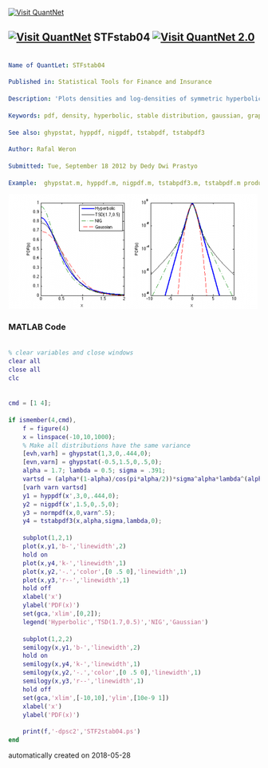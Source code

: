 [<img src="https://github.com/QuantLet/Styleguide-and-FAQ/blob/master/pictures/banner.png" width="888" alt="Visit QuantNet">](http://quantlet.de/)

## [<img src="https://github.com/QuantLet/Styleguide-and-FAQ/blob/master/pictures/qloqo.png" alt="Visit QuantNet">](http://quantlet.de/) **STFstab04** [<img src="https://github.com/QuantLet/Styleguide-and-FAQ/blob/master/pictures/QN2.png" width="60" alt="Visit QuantNet 2.0">](http://quantlet.de/)

```yaml

Name of QuantLet: STFstab04

Published in: Statistical Tools for Finance and Insurance

Description: 'Plots densities and log-densities of symmetric hyperbolic, TSD, NIG and Gaussian distributions having the same variance. Requires ghypstat.m (requires besselk.m from Symbolic Math toolbox), hyppdf.m, nigpdf.m, tstabpdf3.m, and tstabpdf.m functions.'

Keywords: pdf, density, hyperbolic, stable distribution, gaussian, graphical representation, visualization

See also: ghypstat, hyppdf, nigpdf, tstabpdf, tstabpdf3

Author: Rafal Weron

Submitted: Tue, September 18 2012 by Dedy Dwi Prastyo

Example:  ghypstat.m, hyppdf.m, nigpdf.m, tstabpdf3.m, tstabpdf.m produce these plots.

```

![Picture1](plot.png)

### MATLAB Code
```matlab

% clear variables and close windows
clear all
close all
clc


cmd = [1 4];

if ismember(4,cmd),
    f = figure(4)
    x = linspace(-10,10,1000);
    % Make all distributions have the same variance
    [evh,varh] = ghypstat(1,3,0,.444,0);
    [evn,varn] = ghypstat(-0.5,1.5,0,.5,0);
    alpha = 1.7; lambda = 0.5; sigma = .391;
    vartsd = (alpha*(1-alpha)/cos(pi*alpha/2))*sigma^alpha*lambda^(alpha-2);
    [varh varn vartsd]  
    y1 = hyppdf(x',3,0,.444,0);
    y2 = nigpdf(x',1.5,0,.5,0);
    y3 = normpdf(x,0,varn^.5);
    y4 = tstabpdf3(x,alpha,sigma,lambda,0);
        
    subplot(1,2,1)
    plot(x,y1,'b-','linewidth',2)
    hold on
    plot(x,y4,'k-','linewidth',1)
    plot(x,y2,'-.','color',[0 .5 0],'linewidth',1)
    plot(x,y3,'r--','linewidth',1)
    hold off
    xlabel('x')
    ylabel('PDF(x)')
    set(gca,'xlim',[0,2]);
    legend('Hyperbolic','TSD(1.7,0.5)','NIG','Gaussian')

    subplot(1,2,2)
    semilogy(x,y1,'b-','linewidth',2)
    hold on
    semilogy(x,y4,'k-','linewidth',1)
    semilogy(x,y2,'-.','color',[0 .5 0],'linewidth',1)
    semilogy(x,y3,'r--','linewidth',1)
    hold off
    set(gca,'xlim',[-10,10],'ylim',[10e-9 1])
    xlabel('x')
    ylabel('PDF(x)')

    print(f,'-dpsc2','STF2stab04.ps')
end
```

automatically created on 2018-05-28